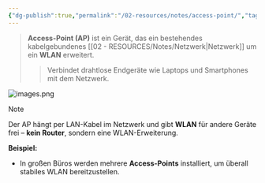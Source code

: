 ```yaml
---
{"dg-publish":true,"permalink":"/02-resources/notes/access-point/","tags":["netzwerk"],"noteIcon":"","updated":"2025-03-18T16:25:14.715+01:00"}
---
```


>**Access-Point (AP)** ist ein Gerät, das ein bestehendes kabelgebundenes [[02 - RESOURCES/Notes/Netzwerk\|Netzwerk]] um ein **WLAN** erweitert. 
>>Verbindet drahtlose Endgeräte wie Laptops und Smartphones mit dem Netzwerk.

![images.png](/img/user/02%20-%20RESOURCES/Files/images.png)

> [!note]  
> Der AP hängt per LAN-Kabel im Netzwerk und gibt **WLAN** für andere Geräte frei – **kein Router**, sondern eine WLAN-Erweiterung.

**Beispiel:**

- In großen Büros werden mehrere **Access-Points** installiert, um überall stabiles WLAN bereitzustellen.